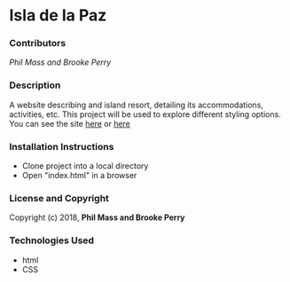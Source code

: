 # Isla de la Paz

### Contributors
_Phil Mass and Brooke Perry_

### Description
A website describing and island resort, detailing its accommodations, activities, etc. This project will be used to explore different styling options.
You can see the site [here](https://brookeruu.github.io/island-resort/) or [here](https://philrmass.github.io/island-resort/)

### Installation Instructions
* Clone project into a local directory
* Open "index.html" in a browser

### License and Copyright
Copyright (c) 2018, **Phil Mass and Brooke Perry**

### Technologies Used
* html
* CSS
